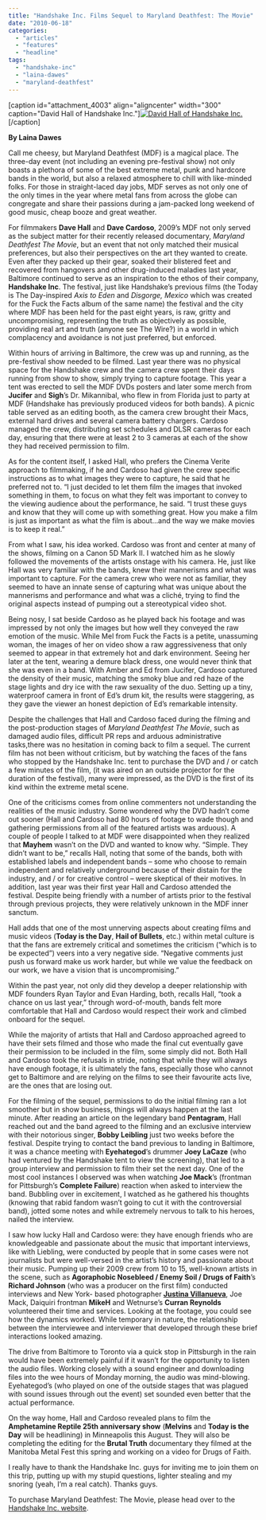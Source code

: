 ```yaml
---
title: "Handshake Inc. Films Sequel to Maryland Deathfest: The Movie"
date: "2010-06-18"
categories: 
  - "articles"
  - "features"
  - "headline"
tags: 
  - "handshake-inc"
  - "laina-dawes"
  - "maryland-deathfest"
---
```


\[caption id="attachment\_4003" align="aligncenter" width="300" caption="David Hall of Handshake Inc."\][![David Hall of Handshake Inc.](http://www.hellbound.ca/wp-content/uploads/2010/06/2-300x225.jpg "-2")](http://www.hellbound.ca/wp-content/uploads/2010/06/2.jpg)\[/caption\]

**By Laina Dawes**

Call me cheesy, but Maryland Deathfest (MDF) is a magical place. The three-day event (not including an evening pre-festival show) not only boasts a plethora of some of the best extreme metal, punk and hardcore bands in the world, but also a relaxed atmosphere to chill with like-minded folks. For those in straight-laced day jobs, MDF serves as not only one of the only times in the year where metal fans from across the globe can congregate and share their passions during a jam-packed long weekend of good music, cheap booze and great weather.

For filmmakers **Dave Hall** and **Dave Cardoso**, 2009’s MDF not only served as the subject matter for their recently released documentary, _Maryland Deathfest The Movie_, but an event that not only matched their musical preferences, but also their perspectives on the art they wanted to create. Even after they packed up their gear, soaked their blistered feet and recovered from hangovers and other drug-induced maladies last year, Baltimore continued to serve as an inspiration to the ethos of their company, **Handshake Inc**. The festival, just like Handshake’s previous films (the Today is The Day-inspired _Axis to Eden_ and _Disgorge, Mexico_ which was created for the Fuck the Facts album of the same name) the festival and the city where MDF has been held for the past eight years, is raw, gritty and uncompromising, representing the truth as objectively as possible, providing real art and truth (anyone see The Wire?) in a world in which complacency and avoidance is not just preferred, but enforced.

Within hours of arriving in Baltimore, the crew was up and running, as the pre-festival show needed to be filmed. Last year there was no physical space for the Handshake crew and the camera crew spent their days running from show to show, simply trying to capture footage. This year a tent was erected to sell the MDF DVDs posters and later some merch from **Jucifer** and **Sigh**’s Dr. Mikannibal, who flew in from Florida just to party at MDF (Handshake has previously produced videos for both bands). A picnic table served as an editing booth, as the camera crew brought their Macs, external hard drives and several camera battery chargers. Cardoso managed the crew, distributing set schedules and DLSR cameras for each day, ensuring that there were at least 2 to 3 cameras at each of the show they had received permission to film.

As for the content itself, I asked Hall, who prefers the Cinema Verite approach to filmmaking, if he and Cardoso had given the crew specific instructions as to what images they were to capture, he said that he preferred not to. “I just decided to let them film the images that invoked something in them, to focus on what they felt was important to convey to the viewing audience about the performance, he said. “I trust these guys and know that they will come up with something great. How you make a film is just as important as what the film is about…and the way we make movies is to keep it real.”

From what I saw, his idea worked. Cardoso was front and center at many of the shows, filming on a Canon 5D Mark II. I watched him as he slowly followed the movements of the artists onstage with his camera. He, just like Hall was very familiar with the bands, knew their mannerisms and what was important to capture. For the camera crew who were not as familiar, they seemed to have an innate sense of capturing what was unique about the mannerisms and performance and what was a cliché, trying to find the original aspects instead of pumping out a stereotypical video shot.

Being nosy, I sat beside Cardoso as he played back his footage and was impressed by not only the images but how well they conveyed the raw emotion of the music. While Mel from Fuck the Facts is a petite, unassuming woman, the images of her on video show a raw aggressiveness that only seemed to appear in that extremely hot and dark environment. Seeing her later at the tent, wearing a demure black dress, one would never think that she was even in a band. With Amber and Ed from Jucifer, Cardoso captured the density of their music, matching the smoky blue and red haze of the stage lights and dry ice with the raw sexuality of the duo. Setting up a tiny, waterproof camera in front of Ed’s drum kit, the results were staggering, as they gave the viewer an honest depiction of Ed’s remarkable intensity.

Despite the challenges that Hall and Cardoso faced during the filming and the post-production stages of _Maryland Deathfest The Movie_, such as damaged audio files, difficult PR reps and arduous administrative tasks,there was no hesitation in coming back to film a sequel. The current film has not been without criticism, but by watching the faces of the fans who stopped by the Handshake Inc. tent to purchase the DVD and / or catch a few minutes of the film, (it was aired on an outside projector for the duration of the festival), many were impressed, as the DVD is the first of its kind within the extreme metal scene.

One of the criticisms comes from online commenters not understanding the realities of the music industry. Some wondered why the DVD hadn’t come out sooner (Hall and Cardoso had 80 hours of footage to wade though and gathering permissions from all of the featured artists was arduous). A couple of people I talked to at MDF were disappointed when they realized that **Mayhem** wasn’t on the DVD and wanted to know why. “Simple. They didn’t want to be,” recalls Hall, noting that some of the bands, both with established labels and independent bands – some who choose to remain independent and relatively underground because of their distain for the industry, and / or for creative control – were skeptical of their motives. In addition, last year was their first year Hall and Cardoso attended the festival. Despite being friendly with a number of artists prior to the festival through previous projects, they were relatively unknown in the MDF inner sanctum.

Hall adds that one of the most unnerving aspects about creating films and music videos (**Today is the Day**, **Hail of Bullets**, etc.) within metal culture is that the fans are extremely critical and sometimes the criticism (“which is to be expected”) veers into a very negative side. “Negative comments just push us forward make us work harder, but while we value the feedback on our work, we have a vision that is uncompromising.”

Within the past year, not only did they develop a deeper relationship with MDF founders Ryan Taylor and Evan Harding, both, recalls Hall, “took a chance on us last year,” through word-of-mouth, bands felt more comfortable that Hall and Cardoso would respect their work and climbed onboard for the sequel.

While the majority of artists that Hall and Cardoso approached agreed to have their sets filmed and those who made the final cut eventually gave their permission to be included in the film, some simply did not. Both Hall and Cardoso took the refusals in stride, noting that while they will always have enough footage, it is ultimately the fans, especially those who cannot get to Baltimore and are relying on the films to see their favourite acts live, are the ones that are losing out.

For the filming of the sequel, permissions to do the initial filming ran a lot smoother but in show business, things will always happen at the last minute. After reading an article on the legendary band **Pentagram**, Hall reached out and the band agreed to the filming and an exclusive interview with their notorious singer, **Bobby Leibling** just two weeks before the festival. Despite trying to contact the band previous to landing in Baltimore, it was a chance meeting with **Eyehategod**’s drummer **Joey LaCaze** (who had ventured by the Handshake tent to view the screening), that led to a group interview and permission to film their set the next day. One of the most cool instances I observed was when watching **Joe Mack**’s (frontman for Pittsburgh’s **Complete Failure**) reaction when asked to interview the band. Bubbling over in excitement, I watched as he gathered his thoughts (knowing that rabid fandom wasn’t going to cut it with the controversial band), jotted some notes and while extremely nervous to talk to his heroes, nailed the interview.

I saw how lucky Hall and Cardoso were: they have enough friends who are knowledgeable and passionate about the music that important interviews, like with Liebling, were conducted by people that in some cases were not journalists but were well-versed in the artist’s history and passionate about their music. Pumping up their 2009 crew from 10 to 15, well-known artists in the scene, such as **Agoraphobic Nosebleed / Enemy Soil / Drugs of Faith**’s **Richard Johnson** (who was a producer on the first film) conducted interviews and New York- based photographer [**Justina Villanueva**](http://www.englishwaffle.com), Joe Mack, Daiquiri frontman **MikeH** and Wetnurse’s **Curran Reynolds** volunteered their time and services. Looking at the footage, you could see how the dynamics worked. While temporary in nature, the relationship between the interviewee and interviewer that developed through these brief interactions looked amazing.

The drive from Baltimore to Toronto via a quick stop in Pittsburgh in the rain would have been extremely painful if it wasn’t for the opportunity to listen the audio files. Working closely with a sound engineer and downloading files into the wee hours of Monday morning, the audio was mind-blowing. Eyehategod’s (who played on one of the outside stages that was plagued with sound issues through out the event) set sounded even better that the actual performance.

On the way home, Hall and Cardoso revealed plans to film the **Amphetamine Reptile 25th anniversary show** (**Melvins** and **Today is the Day** will be headlining) in Minneapolis this August. They will also be completing the editing for the **Brutal Truth** documentary they filmed at the Manitoba Metal Fest this spring and working on a video for Drugs of Faith.

I really have to thank the Handshake Inc. guys for inviting me to join them on this trip, putting up with my stupid questions, lighter stealing and my snoring (yeah, I’m a real catch). Thanks guys.

To purchase Maryland Deathfest: The Movie, please head over to the [Handshake Inc. website](http://www.handshakeinc.com).
